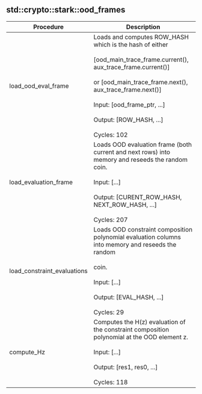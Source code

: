 
## std::crypto::stark::ood_frames
| Procedure | Description |
| ----------- | ------------- |
| load_ood_eval_frame | Loads and computes ROW_HASH which is the hash of either<br /><br />[ood_main_trace_frame.current(), aux_trace_frame.current()]<br /><br />or [ood_main_trace_frame.next(), aux_trace_frame.next()]<br /><br />Input: [ood_frame_ptr, ...]<br /><br />Output: [ROW_HASH, ...]<br /><br />Cycles: 102 |
| load_evaluation_frame | Loads OOD evaluation frame (both current and next rows) into memory and reseeds the random coin.<br /><br />Input: [...]<br /><br />Output: [CURENT_ROW_HASH, NEXT_ROW_HASH, ...]<br /><br />Cycles: 207 |
| load_constraint_evaluations | Loads OOD constraint composition polynomial evaluation columns into memory and reseeds the random<br /><br />coin.<br /><br />Input: [...]<br /><br />Output: [EVAL_HASH, ...]<br /><br />Cycles: 29 |
| compute_Hz | Computes the H(z) evaluation of the constraint composition polynomial at the OOD element z.<br /><br />Input: [...]<br /><br />Output: [res1, res0, ...]<br /><br />Cycles: 118 |
